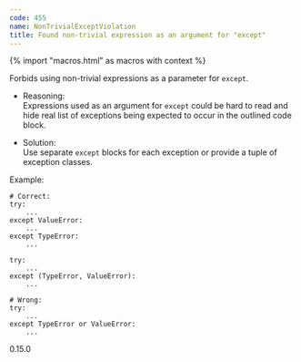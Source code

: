 ```yaml
---
code: 455
name: NonTrivialExceptViolation
title: Found non-trivial expression as an argument for "except"
---
```


{% import "macros.html" as macros with context %}

Forbids using non-trivial expressions as a parameter for `except`.

  - Reasoning:  
    Expressions used as an argument for `except` could be hard to read
    and hide real list of exceptions being expected to occur in the
    outlined code block.

  - Solution:  
    Use separate `except` blocks for each exception or provide a tuple
    of exception classes.

Example:

    # Correct:
    try:
        ...
    except ValueError:
        ...
    except TypeError:
        ...
    
    try:
        ...
    except (TypeError, ValueError):
        ...
    
    # Wrong:
    try:
        ...
    except TypeError or ValueError:
        ...

<div class="versionadded">

0.15.0

</div>